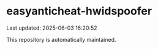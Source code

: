 # easyanticheat-hwidspoofer

Last updated: 2025-06-03 16:20:52

This repository is automatically maintained.
